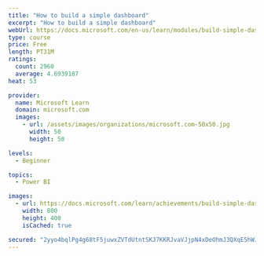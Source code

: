 ```yaml
---
title: "How to build a simple dashboard"
excerpt: "How to build a simple dashboard"
webUrl: https://docs.microsoft.com/en-us/learn/modules/build-simple-dashboard/
type: course
price: Free
length: PT31M
ratings:
  count: 2960
  average: 4.6939187
heat: 53

provider:
  name: Microsoft Learn
  domain: microsoft.com
  images:
    - url: /assets/images/organizations/microsoft.com-50x50.jpg
      width: 50
      height: 50

levels:
  - Beginner

topics:
  - Power BI

images:
  - url: https://docs.microsoft.com/learn/achievements/build-simple-dashboard-social.png
    width: 800
    height: 400
    isCached: true

secured: "2yyo4bqlPg4g68tF5juwxZVTdUtntSKJ7KKRJvaVJjpN4xDeOhmJ3QXqE5hWJQ7DdYYb4sVlSDZ2MtosvqaL/WFvt9k/7idGZRhagCOod1eO13rKJp64RJEm0Q5za1v4ltXKribSlUHd8EWnCjE44m6lNiQn9ewTWObaNjgXQbDvefR7KzPj+TKZOMpnRR7tybzECJqAZgEhwl4Y98a8/GDd8YY1rhKShkprDGTSkhv/c5MZ+Y70UZUxJSM9qOua3abFU72Y+rSeZ+Lh7sOZGr7jJQFV8RUHduW8AVgDWuCZSQKULodWMqn3UdW9T1s/moVrLb8LJTcomcJbds3REOH/ozRdJB1ynC7p0t7+S6HYSVcUsF/OG9sMGDQdQmE7UxLTTGM+s8oObI7p0h2RRFVrrq0flIYGFNeWYAKMt2M=;tPVWne5AecNaAdN7ssS5kQ=="
---
```


